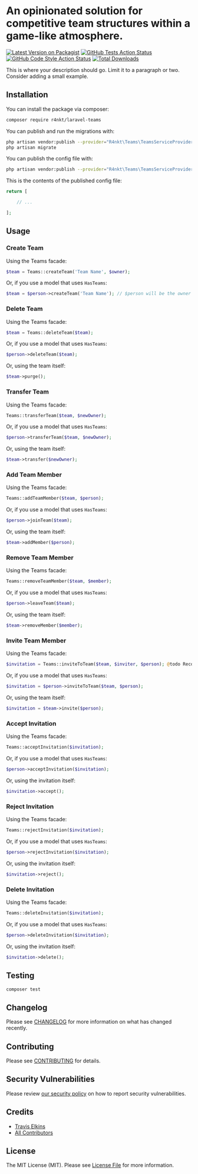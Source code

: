 # An opinionated solution for competitive team structures within a game-like atmosphere.

[![Latest Version on Packagist](https://img.shields.io/packagist/v/r4nkt/laravel-teams.svg?style=flat-square)](https://packagist.org/packages/r4nkt/laravel-teams)
[![GitHub Tests Action Status](https://img.shields.io/github/workflow/status/r4nkt/laravel-teams/run-tests?label=tests)](https://github.com/r4nkt/laravel-teams/actions?query=workflow%3Arun-tests+branch%3Amaster)
[![GitHub Code Style Action Status](https://img.shields.io/github/workflow/status/r4nkt/laravel-teams/Check%20&%20fix%20styling?label=code%20style)](https://github.com/r4nkt/laravel-teams/actions?query=workflow%3A"Check+%26+fix+styling"+branch%3Amaster)
[![Total Downloads](https://img.shields.io/packagist/dt/r4nkt/laravel-teams.svg?style=flat-square)](https://packagist.org/packages/r4nkt/laravel-teams)

This is where your description should go. Limit it to a paragraph or two. Consider adding a small example.

## Installation

You can install the package via composer:

```bash
composer require r4nkt/laravel-teams
```

You can publish and run the migrations with:

```bash
php artisan vendor:publish --provider="R4nkt\Teams\TeamsServiceProvider" --tag="laravel-teams-migrations"
php artisan migrate
```

You can publish the config file with:
```bash
php artisan vendor:publish --provider="R4nkt\Teams\TeamsServiceProvider" --tag="laravel-teams-config"
```

This is the contents of the published config file:

```php
return [

    // ...

];
```

## Usage

### Create Team

Using the Teams facade:

```php
$team = Teams::createTeam('Team Name', $owner);
```

Or, if you use a model that uses `HasTeams`:

```php
$team = $person->createTeam('Team Name'); // $person will be the owner
```

### Delete Team

Using the Teams facade:

```php
$team = Teams::deleteTeam($team);
```

Or, if you use a model that uses `HasTeams`:

```php
$person->deleteTeam($team);
```

Or, using the team itself:

```php
$team->purge();
```

### Transfer Team

Using the Teams facade:

```php
Teams::transferTeam($team, $newOwner);
```

Or, if you use a model that uses `HasTeams`:

```php
$person->transferTeam($team, $newOwner);
```

Or, using the team itself:

```php
$team->transfer($newOwner);
```

### Add Team Member

Using the Teams facade:

```php
Teams::addTeamMember($team, $person);
```

Or, if you use a model that uses `HasTeams`:

```php
$person->joinTeam($team);
```

Or, using the team itself:

```php
$team->addMember($person);
```

### Remove Team Member

Using the Teams facade:

```php
Teams::removeTeamMember($team, $member);
```

Or, if you use a model that uses `HasTeams`:

```php
$person->leaveTeam($team);
```

Or, using the team itself:

```php
$team->removeMember($member);
```

### Invite Team Member

Using the Teams facade:

```php
$invitation = Teams::inviteToTeam($team, $inviter, $person); @todo Reconsider argument order...?
```

Or, if you use a model that uses `HasTeams`:

```php
$invitation = $person->inviteToTeam($team, $person);
```

Or, using the team itself:

```php
$invitation = $team->invite($person);
```

### Accept Invitation

Using the Teams facade:

```php
Teams::acceptInvitation($invitation);
```

Or, if you use a model that uses `HasTeams`:

```php
$person->acceptInvitation($invitation);
```

Or, using the invitation itself:

```php
$invitation->accept();
```

### Reject Invitation

Using the Teams facade:

```php
Teams::rejectInvitation($invitation);
```

Or, if you use a model that uses `HasTeams`:

```php
$person->rejectInvitation($invitation);
```

Or, using the invitation itself:

```php
$invitation->reject();
```

### Delete Invitation

Using the Teams facade:

```php
Teams::deleteInvitation($invitation);
```

Or, if you use a model that uses `HasTeams`:

```php
$person->deleteInvitation($invitation);
```

Or, using the invitation itself:

```php
$invitation->delete();
```

## Testing

```bash
composer test
```

## Changelog

Please see [CHANGELOG](CHANGELOG.md) for more information on what has changed recently.

## Contributing

Please see [CONTRIBUTING](.github/CONTRIBUTING.md) for details.

## Security Vulnerabilities

Please review [our security policy](../../security/policy) on how to report security vulnerabilities.

## Credits

- [Travis Elkins](https://github.com/telkins)
- [All Contributors](../../contributors)

## License

The MIT License (MIT). Please see [License File](LICENSE.md) for more information.
